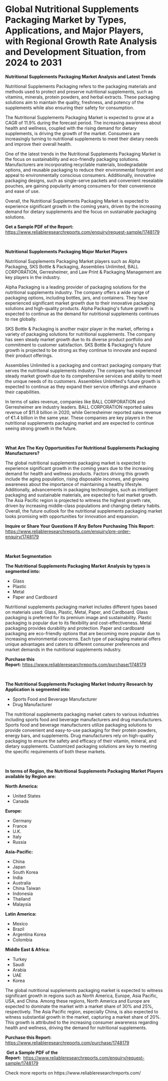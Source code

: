 <p><h1>Global Nutritional Supplements Packaging Market by Types, Applications, and Major Players, with Regional Growth Rate Analysis and Development Situation, from 2024 to 2031</h1></p><p><strong>Nutritional Supplements Packaging Market Analysis and Latest Trends</strong></p>
<p><p>Nutritional Supplements Packaging refers to the packaging materials and methods used to protect and preserve nutritional supplements, such as vitamins, minerals, protein powders, and herbal extracts. These packaging solutions aim to maintain the quality, freshness, and potency of the supplements while also ensuring their safety for consumption.</p><p>The Nutritional Supplements Packaging Market is expected to grow at a CAGR of 11.9% during the forecast period. The increasing awareness about health and wellness, coupled with the rising demand for dietary supplements, is driving the growth of the market. Consumers are increasingly turning to nutritional supplements to meet their dietary needs and improve their overall health.</p><p>One of the latest trends in the Nutritional Supplements Packaging Market is the focus on sustainability and eco-friendly packaging solutions. Manufacturers are incorporating recyclable materials, biodegradable options, and reusable packaging to reduce their environmental footprint and appeal to environmentally conscious consumers. Additionally, innovative packaging designs, such as single-serve packets and convenient resealable pouches, are gaining popularity among consumers for their convenience and ease of use.</p><p>Overall, the Nutritional Supplements Packaging Market is expected to experience significant growth in the coming years, driven by the increasing demand for dietary supplements and the focus on sustainable packaging solutions.</p></p>
<p><strong>Get a Sample PDF of the Report:&nbsp;</strong> <a href="https://www.reliableresearchreports.com/enquiry/request-sample/1748179">https://www.reliableresearchreports.com/enquiry/request-sample/1748179</a></p>
<p>&nbsp;</p>
<p><strong>Nutritional Supplements Packaging Major Market Players</strong></p>
<p><p>Nutritional Supplements Packaging Market players such as Alpha Packaging, SKS Bottle & Packaging, Assemblies Unlimited, BALL CORPORATION, Gerresheimer, and Law Print & Packaging Management are key players in the industry.</p><p>Alpha Packaging is a leading provider of packaging solutions for the nutritional supplements industry. The company offers a wide range of packaging options, including bottles, jars, and containers. They have experienced significant market growth due to their innovative packaging solutions and high-quality products. Alpha Packaging's future growth is expected to continue as the demand for nutritional supplements continues to rise globally.</p><p>SKS Bottle & Packaging is another major player in the market, offering a variety of packaging solutions for nutritional supplements. The company has seen steady market growth due to its diverse product portfolio and commitment to customer satisfaction. SKS Bottle & Packaging's future growth is projected to be strong as they continue to innovate and expand their product offerings.</p><p>Assemblies Unlimited is a packaging and contract packaging company that serves the nutritional supplements industry. The company has experienced steady market growth due to its comprehensive services and ability to meet the unique needs of its customers. Assemblies Unlimited's future growth is expected to continue as they expand their service offerings and enhance their capabilities.</p><p>In terms of sales revenue, companies like BALL CORPORATION and Gerresheimer are industry leaders. BALL CORPORATION reported sales revenue of $11.8 billion in 2020, while Gerresheimer reported sales revenue of €1.4 billion in the same year. These companies are key players in the nutritional supplements packaging market and are expected to continue seeing strong growth in the future.</p></p>
<p>&nbsp;</p>
<p><strong>What Are The Key Opportunities For Nutritional Supplements Packaging Manufacturers?</strong></p>
<p><p>The global nutritional supplements packaging market is expected to experience significant growth in the coming years due to the increasing demand for health and wellness products. Factors driving this growth include the aging population, rising disposable incomes, and growing awareness about the importance of maintaining a healthy lifestyle. Additionally, advancements in packaging technologies, such as intelligent packaging and sustainable materials, are expected to fuel market growth. The Asia Pacific region is projected to witness the highest growth rate, driven by increasing middle-class populations and changing dietary habits. Overall, the future outlook for the nutritional supplements packaging market looks promising with opportunities for innovation and expansion.</p></p>
<p><strong>Inquire or Share Your Questions If Any Before Purchasing This Report:</strong> <a href="https://www.reliableresearchreports.com/enquiry/pre-order-enquiry/1748179">https://www.reliableresearchreports.com/enquiry/pre-order-enquiry/1748179</a></p>
<p>&nbsp;</p>
<p><strong>Market Segmentation</strong></p>
<p><strong>The Nutritional Supplements Packaging Market Analysis by types is segmented into:</strong></p>
<p><ul><li>Glass</li><li>Plastic</li><li>Metal</li><li>Paper and Cardboard</li></ul></p>
<p><p>Nutritional supplements packaging market includes different types based on materials used: Glass, Plastic, Metal, Paper, and Cardboard. Glass packaging is preferred for its premium image and sustainability. Plastic packaging is popular due to its flexibility and cost-effectiveness. Metal packaging provides durability and protection. Paper and cardboard packaging are eco-friendly options that are becoming more popular due to increasing environmental concerns. Each type of packaging material offers unique advantages and caters to different consumer preferences and market demands in the nutritional supplements industry.</p></p>
<p><strong>Purchase this Report:&nbsp;</strong><a href="https://www.reliableresearchreports.com/purchase/1748179">https://www.reliableresearchreports.com/purchase/1748179</a></p>
<p>&nbsp;</p>
<p><strong>The Nutritional Supplements Packaging Market Industry Research by Application is segmented into:</strong></p>
<p><ul><li>Sports Food and Beverage Manufacturer</li><li>Drug Manufacturer</li></ul></p>
<p><p>The nutritional supplements packaging market caters to various industries including sports food and beverage manufacturers and drug manufacturers. Sports food and beverage manufacturers utilize packaging solutions to provide convenient and easy-to-use packaging for their protein powders, energy bars, and supplements. Drug manufacturers rely on high-quality packaging to ensure the safety and efficacy of their vitamin, mineral, and dietary supplements. Customized packaging solutions are key to meeting the specific requirements of both these markets.</p></p>
<p>&nbsp;</p>
<p><strong>In terms of Region, the Nutritional Supplements Packaging Market Players available by Region are:</strong></p>
<p>
    <p> <strong> North America: </strong>
        <ul>
            <li>United States</li>
            <li>Canada</li>
        </ul>
        </p> 
    <p> <strong> Europe: </strong>
        <ul>
            <li>Germany</li>
            <li>France</li>
            <li>U.K.</li>
            <li>Italy</li>
            <li>Russia</li>
        </ul>
        </p> 
    <p> <strong> Asia-Pacific: </strong>
        <ul>
            <li>China</li>
            <li>Japan</li>
            <li>South Korea</li>
            <li>India</li>
            <li>Australia</li>
            <li>China Taiwan</li>
            <li>Indonesia</li>
            <li>Thailand</li>
            <li>Malaysia</li>
        </ul>
        </p> 
    <p> <strong> Latin America: </strong>
        <ul>
            <li>Mexico</li>
            <li>Brazil</li>
            <li>Argentina Korea</li>
            <li>Colombia</li>
        </ul>
        </p> 
    <p> <strong> Middle East & Africa: </strong>
        <ul>
            <li>Turkey</li>
            <li>Saudi</li>
            <li>Arabia</li>
            <li>UAE</li>
            <li>Korea</li>
        </ul>
    </p>
    </p>
<p><p>The global nutritional supplements packaging market is expected to witness significant growth in regions such as North America, Europe, Asia Pacific, USA, and China. Among these regions, North America and Europe are expected to dominate the market with a market share of 30% and 25%, respectively. The Asia Pacific region, especially China, is also expected to witness substantial growth in the market, capturing a market share of 20%. This growth is attributed to the increasing consumer awareness regarding health and wellness, driving the demand for nutritional supplements.</p></p>
<p><strong>Purchase this Report: </strong><a href="https://www.reliableresearchreports.com/purchase/1748179">https://www.reliableresearchreports.com/purchase/1748179</a></p>
<p>&nbsp;<strong>Get a Sample PDF of the Report:&nbsp;&nbsp;</strong><a href="https://www.reliableresearchreports.com/enquiry/request-sample/1748179">https://www.reliableresearchreports.com/enquiry/request-sample/1748179</a></p>
<p><strong></strong></p>
<p>Check more reports on https://www.reliableresearchreports.com/</p>